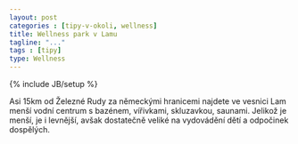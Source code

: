 ```yaml
---
layout: post
categories : [tipy-v-okoli, wellness]
title: Wellness park v Lamu
tagline: "..."
tags : [tipy]
type: Wellness
---
```

{% include JB/setup %}

Asi 15km od Železné Rudy za německými hranicemi najdete ve vesnici Lam menší vodní centrum s bazénem, vířivkami, skluzavkou, saunami. Jelikož je menší, je i levnější, avšak dostatečně veliké na vydovádění dětí a odpočinek dospělých.
